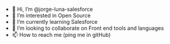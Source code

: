 - 👋 Hi, I’m @jorge-luna-salesforce
- 👀 I’m interested in Open Source
- 🌱 I’m currently learning Salesforce
- 💞️ I’m looking to collaborate on Front end tools and languages
- 📫 How to reach me (ping me in gitHub)

<!---
jorge-luna-salesforce/jorge-luna-salesforce is a ✨ special ✨ repository because its `README.md` (this file) appears on your GitHub profile.
You can click the Preview link to take a look at your changes.
--->
